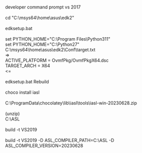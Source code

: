 
<br>developer command prompt vs 2017
<br>
<br>cd "C:\msys64\home\asus\edk2"
<br>
<br>edksetup.bat
<br>
<br>set PYTHON_HOME="C:\Program Files\Python311"
<br>set PYTHON_HOME="C:\Python27"
<br>C:\msys64\home\asus\edk2\Conf\target.txt
<br>=>
<br>ACTIVE_PLATFORM = OvmfPkg/OvmfPkgX64.dsc
<br>TARGET_ARCH = X64
<br><=
<br>
<br>edksetup.bat Rebuild
<br>
<br>choco install iasl
<br>
<br>C:\ProgramData\chocolatey\lib\iasl\tools\iasl-win-20230628.zip
<br>
<br>(unzip)
<br>C:\ASL
<br>
<br>build -t VS2019
<br>
<br>build -t VS2019 -D ASL_COMPILER_PATH=C:\ASL -D ASL_COMPILER_VERSION=20230628
